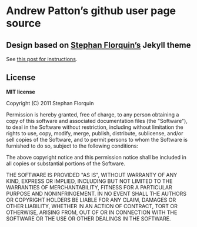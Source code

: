# Andrew Patton’s github user page source
## Design based on [Stephan Florquin’s](https://github.com/stephan83) Jekyll theme

See [this post for instructions](http://stephan83.github.com/12-07-2011/use-this-theme-on-github.html).

## License

**MIT license**

Copyright (C) 2011 Stephan Florquin

Permission is hereby granted, free of charge, to any person obtaining a copy of
this software and associated documentation files (the "Software"), to deal in
the Software without restriction, including without limitation the rights to
use, copy, modify, merge, publish, distribute, sublicense, and/or sell copies
of the Software, and to permit persons to whom the Software is furnished to do
so, subject to the following conditions:

The above copyright notice and this permission notice shall be included in all
copies or substantial portions of the Software.

THE SOFTWARE IS PROVIDED "AS IS", WITHOUT WARRANTY OF ANY KIND, EXPRESS OR
IMPLIED, INCLUDING BUT NOT LIMITED TO THE WARRANTIES OF MERCHANTABILITY,
FITNESS FOR A PARTICULAR PURPOSE AND NONINFRINGEMENT. IN NO EVENT SHALL THE
AUTHORS OR COPYRIGHT HOLDERS BE LIABLE FOR ANY CLAIM, DAMAGES OR OTHER
LIABILITY, WHETHER IN AN ACTION OF CONTRACT, TORT OR OTHERWISE, ARISING FROM,
OUT OF OR IN CONNECTION WITH THE SOFTWARE OR THE USE OR OTHER DEALINGS IN THE
SOFTWARE.